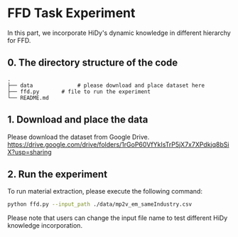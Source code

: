 
# FFD Task Experiment

In this part, we incorporate HiDy's dynamic knowledge in different hierarchy for FFD.

## 0. The directory structure of the code
```shell
.
├── data              # please download and place dataset here
├── ffd.py       # file to run the experiment
└── README.md
```

## 1. Download and place the data
Please download the dataset from Google Drive.
https://drive.google.com/drive/folders/1rGoP60VfYkIsTrP5jX7x7XPdkjq8bSiX?usp=sharing



## 2. Run the experiment
To run material extraction, please execute the following command:
```bash
python ffd.py --input_path ./data/mp2v_em_sameIndustry.csv
```
Please note that users can change the input file name to test different HiDy knowledge incorporation.


